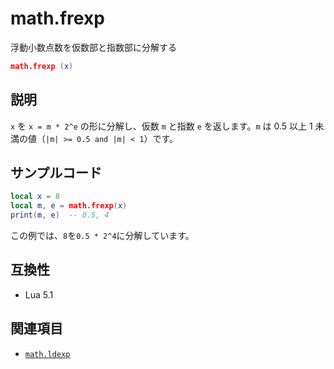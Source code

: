 # math.frexp

浮動小数点数を仮数部と指数部に分解する

```lua
math.frexp (x)
```

## 説明

`x` を `x = m * 2^e` の形に分解し、仮数 `m` と指数 `e` を返します。`m` は 0.5 以上 1 未満の値（`|m| >= 0.5 and |m| < 1`）です。

## サンプルコード

```lua
local x = 8
local m, e = math.frexp(x)
print(m, e)  -- 0.5, 4
```

この例では、`8`を`0.5 * 2^4`に分解しています。

## 互換性

- Lua 5.1

## 関連項目

- [`math.ldexp`](ldexp.md)